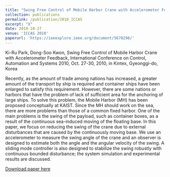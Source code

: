 ```yaml
---
title: "Swing Free Control of Mobile Harbor Crane with Accelerometer Feedback"
collection: publications
permalink: /publication/2010_ICCAS
excerpt: "X"
date: 2010-10-27
venue: 'ICCAS 2010'
paperurl: 'https://ieeexplore.ieee.org/document/5670298/'
---
```

Ki-Ru Park, Dong-Soo Kwon, Swing Free Control of Mobile Harbor Crane with Accelerometer Feedback, International Conference on Control, Automation and Systems 2010, Oct. 27-30, 2010, in Kintex, Gyeonggi-do, Korea

Recently, as the amount of trade among nations has increased, a greater amount of the transport by ship is required and container ships have been enlarged to satisfy this requirement. However, there are some nations or harbors that have the problem of lack of sufficient area for the anchoring of large ships. To solve this problem, the Mobile Harbor (MH) has been proposed conceptually at KAIST. Since the MH should work on the sea, there are more problems than those of a common fixed harbor. One of the main problems is the swing of the payload, such as container boxes, as a result of the continuous sea-induced moving of the floating base. In this paper, we focus on reducing the swing of the crane due to external disturbances that are caused by the continuously moving base. We use an accelerometer to measure the swing angle of the crane and an observer is designed to estimate both the angle and the angular velocity of the swing. A sliding mode controller is also designed to stabilize the swing robustly with continuous bounded disturbance; the system simulation and experimental results are discussed.


[Download paper here](https://ieeexplore.ieee.org/document/5670298/)
